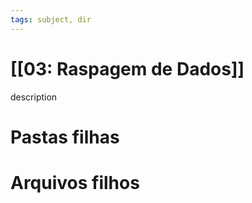 ```yaml
---
tags: subject, dir
---
```


# [[03: Raspagem de Dados]]

description

# Pastas filhas



# Arquivos filhos


